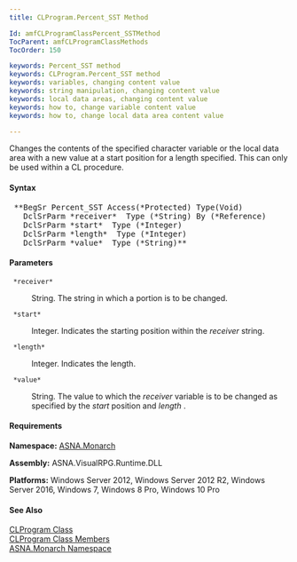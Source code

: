 ```yaml
---
title: CLProgram.Percent_SST Method

Id: amfCLProgramClassPercent_SSTMethod
TocParent: amfCLProgramClassMethods
TocOrder: 150

keywords: Percent_SST method
keywords: CLProgram.Percent_SST method
keywords: variables, changing content value
keywords: string manipulation, changing content value
keywords: local data areas, changing content value
keywords: how to, change variable content value
keywords: how to, change local data area content value

---
```


Changes the contents of the specified character variable or the local data area with a new value at a start position for a length specified. This can only be used within a CL procedure.

#### Syntax
<pre class="syntax"> **BegSr Percent_SST Access(*Protected) Type(Void)
   DclSrParm *receiver*  Type (*String) By (*Reference)
   DclSrParm *start*  Type (*Integer)
   DclSrParm *length*  Type (*Integer)
   DclSrParm *value*  Type (*String)**       </pre>

#### Parameters
<dl>
        <dt>
          <code> *receiver* </code>
        </dt>
        <dd>

String. The string in which a portion is to be changed.
</dd>
        <dt>
          <code> *start* </code>
        </dt>
        <dd>

Integer. Indicates the starting position within the *receiver* string.
</dd>
        <dt>
          <code> *length* </code>
        </dt>
        <dd>

Integer. Indicates the length.
</dd>
        <dt>
          <code> *value* </code>
        </dt>
        <dd>

String. The value to which the *receiver* variable is to be changed as specified by the *start* position and *length* .
</dd>
</dl>

<!-- start -->

#### Requirements
**Namespace:** [ASNA.Monarch](amfMonarchNamespace.html)

**Assembly:** ASNA.VisualRPG.Runtime.DLL 

**Platforms:** Windows Server 2012, Windows Server 2012 R2, Windows Server 2016, Windows 7, Windows 8 Pro, Windows 10 Pro
<!-- end -->

#### See Also
[CLProgram Class](amfCLProgramClass.html) <br clear="none" /> [ CLProgram Class Members](amfCLProgramClassMembers.html) <br clear="none" /> [ASNA.Monarch Namespace](amfMonarchNamespace.html) 
